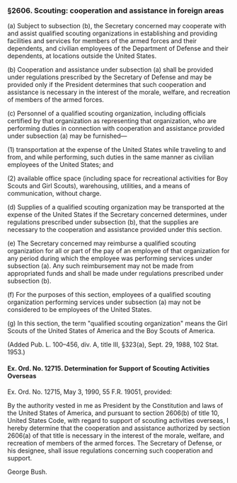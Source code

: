 ### §2606. Scouting: cooperation and assistance in foreign areas ###

(a) Subject to subsection (b), the Secretary concerned may cooperate with and assist qualified scouting organizations in establishing and providing facilities and services for members of the armed forces and their dependents, and civilian employees of the Department of Defense and their dependents, at locations outside the United States.

(b) Cooperation and assistance under subsection (a) shall be provided under regulations prescribed by the Secretary of Defense and may be provided only if the President determines that such cooperation and assistance is necessary in the interest of the morale, welfare, and recreation of members of the armed forces.

(c) Personnel of a qualified scouting organization, including officials certified by that organization as representing that organization, who are performing duties in connection with cooperation and assistance provided under subsection (a) may be furnished—

(1) transportation at the expense of the United States while traveling to and from, and while performing, such duties in the same manner as civilian employees of the United States; and

(2) available office space (including space for recreational activities for Boy Scouts and Girl Scouts), warehousing, utilities, and a means of communication, without charge.

(d) Supplies of a qualified scouting organization may be transported at the expense of the United States if the Secretary concerned determines, under regulations prescribed under subsection (b), that the supplies are necessary to the cooperation and assistance provided under this section.

(e) The Secretary concerned may reimburse a qualified scouting organization for all or part of the pay of an employee of that organization for any period during which the employee was performing services under subsection (a). Any such reimbursement may not be made from appropriated funds and shall be made under regulations prescribed under subsection (b).

(f) For the purposes of this section, employees of a qualified scouting organization performing services under subsection (a) may not be considered to be employees of the United States.

(g) In this section, the term "qualified scouting organization" means the Girl Scouts of the United States of America and the Boy Scouts of America.

(Added Pub. L. 100–456, div. A, title III, §323(a), Sept. 29, 1988, 102 Stat. 1953.)

#### Ex. Ord. No. 12715. Determination for Support of Scouting Activities Overseas ####

Ex. Ord. No. 12715, May 3, 1990, 55 F.R. 19051, provided:

By the authority vested in me as President by the Constitution and laws of the United States of America, and pursuant to section 2606(b) of title 10, United States Code, with regard to support of scouting activities overseas, I hereby determine that the cooperation and assistance authorized by section 2606(a) of that title is necessary in the interest of the morale, welfare, and recreation of members of the armed forces. The Secretary of Defense, or his designee, shall issue regulations concerning such cooperation and support.

George Bush.